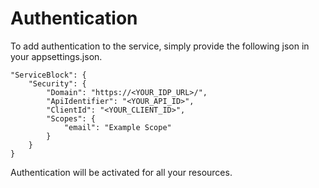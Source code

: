 # Authentication

To add authentication to the service, simply provide the following json in your appsettings.json.

```
"ServiceBlock": {
    "Security": {
        "Domain": "https://<YOUR_IDP_URL>/",
        "ApiIdentifier": "<YOUR_API_ID>",
        "ClientId": "<YOUR_CLIENT_ID>",
        "Scopes": {
            "email": "Example Scope"
        }
    }
}
```

Authentication will be activated for all your resources.
